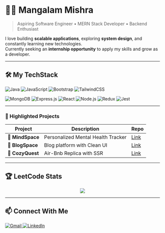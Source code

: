 # 👨‍💻 Mangalam Mishra  

> Aspiring Software Engineer • MERN Stack Developer • Backend Enthusiast  

I love building **scalable applications**, exploring **system design**, and constantly learning new technologies.  
Currently seeking an **internship opportunity** to apply my skills and grow as a developer.  

---

## 🛠 My TechStack  

![Java](https://img.shields.io/badge/Java-ED8B00?style=for-the-badge&logo=openjdk&logoColor=white)
![JavaScript](https://img.shields.io/badge/JavaScript-F7DF1E?style=for-the-badge&logo=javascript&logoColor=black)
![Bootstrap](https://img.shields.io/badge/Bootstrap-563D7C?style=for-the-badge&logo=bootstrap&logoColor=white)
![TailwindCSS](https://img.shields.io/badge/Tailwind_CSS-38B2AC?style=for-the-badge&logo=tailwind-css&logoColor=white)  

![MongoDB](https://img.shields.io/badge/MongoDB-4EA94B?style=for-the-badge&logo=mongodb&logoColor=white)
![Express.js](https://img.shields.io/badge/Express.js-404D59?style=for-the-badge)
![React](https://img.shields.io/badge/React-20232A?style=for-the-badge&logo=react&logoColor=61DAFB)
![Node.js](https://img.shields.io/badge/Node.js-43853D?style=for-the-badge&logo=node-dot-js&logoColor=white)
![Redux](https://img.shields.io/badge/Redux-593D88?style=for-the-badge&logo=redux&logoColor=white)
![Jest](https://img.shields.io/badge/Jest-C21325?style=for-the-badge&logo=jest&logoColor=white)

---

### 🌟 Highlighted Projects
| Project | Description | Repo |
|---------|-------------|------|
| 📝 **MindSpace** | Personalized Mental Health Tracker | [Link](https://github.com/Mangalam-17/MindSpace) |
| 📖 **BlogSpace** | Blog platform with Clean UI | [Link](https://github.com/Mangalam-17/BlogSpace) |
| 🛒 **CozyQuest** | Air-Bnb Replica with SSR | [Link](https://github.com/Mangalam-17/CozyQuest) |


---

## 🏆 LeetCode Stats  
<p align="center">
  <a href="https://leetcode.com/u/Mangalam_89/">
    <img src="https://leetcard.jacoblin.cool/Mangalam_89?theme=dark&font=Karma" />
  </a>
</p>

---

## 📫 Connect With Me  
<p>
  <a href="mailto:mangalamab17@gmail.com">
    <img src="https://img.shields.io/badge/Gmail-D14836?style=for-the-badge&logo=gmail&logoColor=white" alt="Gmail" />
  </a>
  <a href="https://www.linkedin.com/in/mangalam-mishra-dev/">
    <img src="https://img.shields.io/badge/LinkedIn-0077B5?style=for-the-badge&logo=linkedin&logoColor=white" alt="LinkedIn" />
  </a>
</p>
